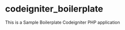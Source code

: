 codeigniter_boilerplate
=======================

This is a Sample Boilerplate Codeigniter PHP application